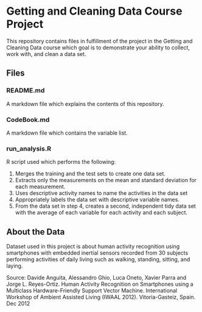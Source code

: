# Getting and Cleaning Data Course Project

This repository contains files in fulfillment of the project in the Getting and Cleaning Data course which goal is to demonstrate your ability to collect, work with, and clean a data set.

## Files

### README.md
A markdown file which explains the contents of this repository.

### CodeBook.md
A markdown file which contains the variable list.

### run_analysis.R
R script used which performs the following:

  1. Merges the training and the test sets to create one data set.
  2. Extracts only the measurements on the mean and standard deviation for each measurement.
  3. Uses descriptive activity names to name the activities in the data set
  4. Appropriately labels the data set with descriptive variable names.
  5. From the data set in step 4, creates a second, independent tidy data set with the average of each variable for each activity and each subject.

## About the Data

Dataset used in this project is about human activity recognition using smartphones with embedded inertial sensors recorded from 30 subjects performing activities of daily living such as walking, standing, sitting, and laying.

Source:
Davide Anguita, Alessandro Ghio, Luca Oneto, Xavier Parra and Jorge L. Reyes-Ortiz.
Human Activity Recognition on Smartphones using a Multiclass Hardware-Friendly Support Vector Machine.
International Workshop of Ambient Assisted Living (IWAAL 2012). Vitoria-Gasteiz, Spain. Dec 2012




